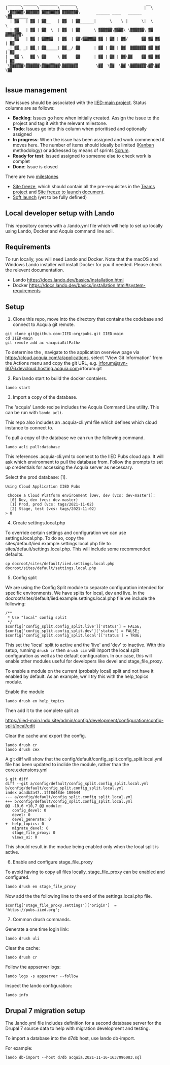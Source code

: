 ```
 ______ ______ ________ _______                               __          
|      \      \        \       \                             |  \         
 \▓▓▓▓▓▓\▓▓▓▓▓▓ ▓▓▓▓▓▓▓▓ ▓▓▓▓▓▓▓\       ______ ____   ______  \▓▓_______  
  | ▓▓   | ▓▓ | ▓▓__   | ▓▓  | ▓▓______|      \    \ |      \|  \       \ 
  | ▓▓   | ▓▓ | ▓▓  \  | ▓▓  | ▓▓      \ ▓▓▓▓▓▓\▓▓▓▓\ \▓▓▓▓▓▓\ ▓▓ ▓▓▓▓▓▓▓\
  | ▓▓   | ▓▓ | ▓▓▓▓▓  | ▓▓  | ▓▓\▓▓▓▓▓▓ ▓▓ | ▓▓ | ▓▓/      ▓▓ ▓▓ ▓▓  | ▓▓
 _| ▓▓_ _| ▓▓_| ▓▓_____| ▓▓__/ ▓▓      | ▓▓ | ▓▓ | ▓▓  ▓▓▓▓▓▓▓ ▓▓ ▓▓  | ▓▓
|   ▓▓ \   ▓▓ \ ▓▓     \ ▓▓    ▓▓      | ▓▓ | ▓▓ | ▓▓\▓▓    ▓▓ ▓▓ ▓▓  | ▓▓
 \▓▓▓▓▓▓\▓▓▓▓▓▓\▓▓▓▓▓▓▓▓\▓▓▓▓▓▓▓        \▓▓  \▓▓  \▓▓ \▓▓▓▓▓▓▓\▓▓\▓▓   \▓▓
                                                                          
```

## Issue management
New issues should be associated with the [IIED-main project](https://github.com/orgs/IIED-org/projects/2/views/2). Status columns are as follows:

- **Backlog**: Issues go here when initially created. Assign the issue to the project and tag it with the relevant milestone.
- **Todo**: Issues go into this column when prioritised and optionally assigned
- **In progress**: When the issue has been assigned and work commenced it moves here. The number of items should ideally be limited ([Kanban](https://www.atlassian.com/agile/kanban/wip-limits) methodology) or addressed by means of sprints [Scrum](https://scrumguides.org/scrum-guide.html).
- **Ready for test**: Issued assigned to someone else to check work is complet
- **Done**: Issue is closed

There are two [milestones ](https://github.com/IIED-org/pubs/milestones)
* [Site freeze](https://github.com/IIED-org/pubs/milestone/1), which should contain all the pre-requisites in the [Teams project](https://teams.microsoft.com/l/entity/com.microsoft.teamspace.tab.planner/_djb2_msteams_prefix_2584532485?context=%7B%22subEntityId%22%3Anull%2C%22channelId%22%3A%2219%3A4c87f5ca830a468780a27d73d3024b0c%40thread.skype%22%7D&groupId=662a2f37-a62f-4018-99ac-faea87204980&tenantId=d5c06f4c-c977-41f9-9baa-6c4050719973) and [Site freeze to launch document](https://iied.sharepoint.com/:w:/s/WebTeam/EfX3W_u4pAlCn1Qkq6diPa4BSJ-8qP7jpJ9v7fExJrOcOw?e=MfaJkd). 
* [Soft launch](https://github.com/IIED-org/pubs/milestone/2) (yet to be fully defined)

## Local developer setup with Lando

This repository comes with a .lando.yml file which will help to set up locally
using Lando, Docker and Acquia command line acli.

## Requirements

To run locally, you will need Lando and Docker.
Note that the macOS and Windows Lando installer will install Docker for you if
needed. Please check the relevent documentation.

 - Lando https://docs.lando.dev/basics/installation.html
 - Docker https://docs.lando.dev/basics/installation.html#system-requirements

## Setup

1. Clone this repo, move into the directory that contains the codebase and connect to Acquia git remote.

```
git clone git@github.com:IIED-org/pubs.git IIED-main
cd IIED-main
git remote add ac <acquiaGitPath>
```

To determine the <acquiaGitPath>, navigate to the application overview page via https://cloud.acquia.com/a/applications, select “View Git Information” from the Actions menu and copy the git URL, e.g. irforum@svn-6076.devcloud.hosting.acquia.com:irforum.git

2. Run lando start to build the docker contaiers.

```
lando start
```
3. Import a copy of the database.

The 'acquia' Lando recipe includes the Acquia Command Line utility. This can be
run with `lando acli`.

This repo also includes an .acquia-cli.yml file which defines which cloud
instance to connect to.

To pull a copy of the database we can run the following command.

```
lando acli pull:database
```
This references .acquia-cli.yml to connect to the IIED Pubs cloud app. It
will ask which environment to pull the database from. Follow the prompts to set up credentials for accessing the Acquia server as necessary.

Select the prod database: [1].

```
Using Cloud Application IIED Pubs

 Choose a Cloud Platform environment [Dev, dev (vcs: dev-master)]:
  [0] Dev, dev (vcs: dev-master)
  [1] Prod, prod (vcs: tags/2021-11-02)
  [2] Stage, test (vcs: tags/2021-11-02)
> 0
```

4. Create settings.local.php

To override certain settings and configuration we can use settings.local.php.
To do so, copy the sites/default/iied.example.settings.local.php file to
sites/default/settings.local.php. This will include some recommended defaults.

```
cp docroot/sites/default/iied.settings.local.php  docroot/sites/default/settings.local.php
```

5. Config split

We are using the Config Split module to separate configuration intended for
specific environments. We have splits for local, dev and live.
In the docroot/sites/default/iied.example.settings.local.php file we include the
following:

```
/**
 * Use "local" config split
 */
$config['config_split.config_split.live']['status'] = FALSE;
$config['config_split.config_split.dev']['status'] = FALSE;
$config['config_split.config_split.local']['status'] = TRUE;
```

This set the 'local' split to active and the 'live' and 'dev' to inactive. With
this setup, running `drush cr` then `drush cim` will import the local split
configuration as well as the default configuration. In our case, this will
enable other modules useful for developers like devel and stage_file_proxy.

To enable a module on the current (probably local) split and not have it enabled
by default. As an example, we'll try this with the help_topics module.

Enable the module

```
lando drush en help_topics
```

Then add it to the complete split at:

https://iied-main.lndo.site/admin/config/development/configuration/config-split/local/edit

Clear the cache and export the config.

```
lando drush cr
lando drush cex
```

A git diff will show that the config/default/config_split.config_split.local.yml
file has been updated to inclide the module, rather than the core.extensions.yml

```
$ git diff
diff --git a/config/default/config_split.config_split.local.yml b/config/default/config_split.config_split.local.yml
index acadb2a47..1ff8d48de 100644
--- a/config/default/config_split.config_split.local.yml
+++ b/config/default/config_split.config_split.local.yml
@@ -10,6 +10,7 @@ module:
   config_devel: 0
   devel: 0
   devel_generate: 0
+  help_topics: 0
   migrate_devel: 0
   stage_file_proxy: 0
   views_ui: 0
```

This should result in the modue being enabled only when the local split is
active.

6. Enable and configure stage_file_proxy

To avoid having to copy all files locally, stage_file_proxy can be enabled and
configured.

```
lando drush en stage_file_proxy
```

Now add the the following line to the end of the settings.local.php file.

```
$config['stage_file_proxy.settings']['origin']  = 'https://pubs.iied.org';
```

7. Common drush commands.

Generate a one time login link:

```
lando drush uli
```

Clear the cache:

```
lando drush cr
```

Follow the appserver logs:
```
lando logs -s appserver --follow
```

Inspect the lando configuration:

```
lando info
```

## Drupal 7 migration setup

The .lando.yml file includes definition for a second database server for the
Drupal 7 source data to help with migration development and testing.

To import a database into the d7db host, use lando db-import.

For example:

```
lando db-import --host d7db acquia.2021-11-16-1637096083.sql
```
